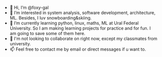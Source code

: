 - 👋 Hi, I’m @foxy-gal
- 👀 I’m interested in system analysis, software development, architecture, ML. Besides, I luv snowboarding&skiing.
- 🌱 I’m currently learning python, linux, maths, ML at Ural Federal University. So I am making learning projects for practice and for fun. I am going to save some of them here.  
- 💞️ I'm not looking to collaborate on right now, except my classmates from university.
- 📫 Feel free to contact me by email or direct messages if u want to.

<!---
foxy-gal/foxy-gal is a ✨ special ✨ repository because its `README.md` (this file) appears on your GitHub profile.
You can click the Preview link to take a look at your changes.
--->
